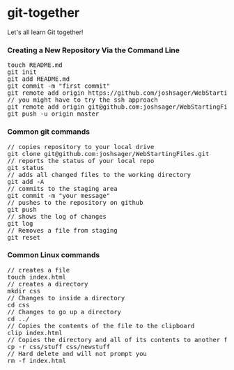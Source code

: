git-together
============

Let's all learn Git together!

<h3>Creating a New Repository Via the Command Line</h3>
<pre>
touch README.md
git init
git add README.md
git commit -m "first commit"
git remote add origin https://github.com/joshsager/WebStartingFiles.git
// you might have to try the ssh approach 
git remote add origin git@github.com:joshsager/WebStartingFiles.git
git push -u origin master          
</pre>
<h3>Common git commands</h3>
<pre>
// copies repository to your local drive          
git clone git@github.com:joshsager/WebStartingFiles.git   
// reports the status of your local repo    
git status
// adds all changed files to the working directory
git add -A 
// commits to the staging area
git commit -m "your message"
// pushes to the repository on github
git push
// shows the log of changes
git log
// Removes a file from staging
git reset         
</pre>
<h3>Common Linux commands</h3>
<pre>
// creates a file
touch index.html
// creates a directory
mkdir css
// Changes to inside a directory
cd css
// Changes to go up a directory
cd ../
// Copies the contents of the file to the clipboard
clip index.html
// Copies the directory and all of its contents to another folder
cp -r css/stuff css/newstuff
// Hard delete and will not prompt you
rm -f index.html
</pre>